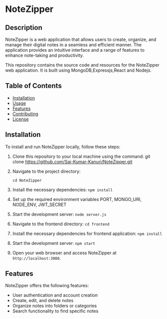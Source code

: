# NoteZipper

## Description

NoteZipper is a web application that allows users to create, organize, and manage their digital notes in a seamless and efficient manner. The application provides an intuitive interface and a range of features to enhance note-taking and productivity.

This repository contains the source code and resources for the NoteZipper web application. It is built using MongoDB,Expressjs,React and Nodejs.
## Table of Contents

- [Installation](#installation)
- [Usage](#usage)
- [Features](#features)
- [Contributing](#contributing)
- [License](#license)

## Installation

To install and run NoteZipper locally, follow these steps:

1. Clone this repository to your local machine using the command:
   git clone https://github.com/Sai-Kumar-Kanuri/NoteZipper.git
   
2. Navigate to the project directory:
   ```
   cd NoteZipper
   ```
3. Install the necessary dependencies:
   ```npm install```

4. Set up the required environment variables PORT, MONGO_URI, NODE_ENV, JWT_SECRET
   
5. Start the development server:
   ```node server.js```

6. Navigate to the frontend directory:
   ``` cd frontend ```

7. Install the necessary dependencies for frontend application:
   ```npm install```

8. Start the development server: 
   ```npm start```

9. Open your web browser and access NoteZipper at `http://localhost:3000`.


## Features

NoteZipper offers the following features:

- User authentication and account creation
- Create, edit, and delete notes
- Organize notes into folders or categories
- Search functionality to find specific notes







